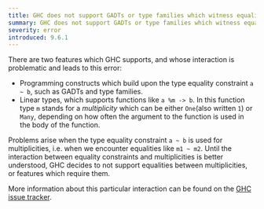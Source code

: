 ```yaml
---
title: GHC does not support GADTs or type families which witness equality of multiplicities
summary: GHC does not support GADTs or type families which witness equality of multiplicities
severity: error
introduced: 9.6.1
---
```


There are two features which GHC supports, and whose interaction is problematic and leads to this error:

- Programming constructs which build upon the type equality constraint `a ~ b`, such as GADTs and type families.
- Linear types, which supports functions like `a %m -> b`. In this function type `m` stands for a *multiplicity* which can be either `One`(also written `1`) or `Many`, depending on how often the argument to the function is used in the body of the function.

Problems arise when the type equality constraint `a ~ b` is used for multiplicities, i.e. when we encounter equalities like `m1 ~ m2`.
Until the interaction between equality constraints and multiplicities is better understood, GHC decides to not support equalities between multiplicities, or features which require them.

More information about this particular interaction can be found on the [GHC issue tracker](https://gitlab.haskell.org/ghc/ghc/-/issues/19517).
